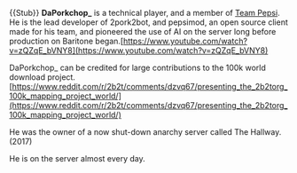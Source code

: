 {{Stub}}
**DaPorkchop_** is a technical player, and a member of [Team Pepsi](https://2b2t.miraheze.org/wiki/Team_Pepsi). He is the lead developer of 2pork2bot, and pepsimod, an open source client made for his team, and pioneered the use of AI on the server long before production on Baritone began.[https://www.youtube.com/watch?v=zQZqE_bVNY8](https://www.youtube.com/watch?v=zQZqE_bVNY8)

DaPorkchop_ can be credited for large contributions to the 100k world download project.[https://www.reddit.com/r/2b2t/comments/dzvq67/presenting_the_2b2torg_100k_mapping_project_world/](https://www.reddit.com/r/2b2t/comments/dzvq67/presenting_the_2b2torg_100k_mapping_project_world/)

He was the owner of a now shut-down anarchy server called The Hallway. (2017)

He is on the server almost every day.